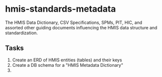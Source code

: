 # hmis-standards-metadata
The HMIS Data Dictionary, CSV Specifications, SPMs, PIT, HIC, and assorted other guiding documents influencing the HMIS data structure and standardization.


## Tasks
1. Create an ERD of HMIS entities (tables) and their keys
2. Create a DB schema for a "HMIS Metadata Dictionary"
3. 